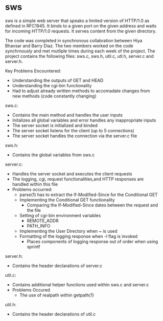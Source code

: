 # sws

sws is a simple web server that speaks a limited version of HTTP/1.0 as defined in RFC1945. It binds to a given port on the given address and waits for incoming HTTP/1.0 requests. It serves content from the given directory.

The code was completed in synchronous collabration between Hiya Bhavsar and Barry Diaz. The two members worked on the code synchrnously and met mutliple times during each week of the project. The project contains the following files: sws.c, sws.h, util.c, utl.h, server.c and server.h.

Key Problems Encountered:
- Understanding the outputs of GET and HEAD
- Understanding the cgi-bin functionality
- Had to adjust already written methods to accomadate changes from new methods (code constantly changing)

sws.c:
- Contains the main method and handles the user inputs
- Initalizes all global variables and error handles any inappropriate inputs
- The server socket is initialized and binded
- The server socket listens for the client (up to 5 connections)
- The server socket handles the connection via the server.c file

sws.h:
- Contains the global variables from sws.c

server.c:
- Handles the server socket and executes the client requests
- The logging, cgi, request functionalities,and HTTP responses are handled within this file
- Problems occurred:
    - parse(1) has to extract the If-Modified-Since for the Conditional GET 
    - Implementing the Conditional GET functionality
        - Comparing the If-Modified-Since dates between the request and the file
    - Setting of cgi-bin environment variables
        - REMOTE_ADDR
        - PATH_INFO
    - Implementing the User Directory when ~ is used
    - Formatting of the logging response when -l flag is invoked
        - Places components of logging response out of order when using sprintf

server.h:
- Contains the header declarations of server.c

util.c:
- Contains additional helper functions used within sws.c and server.c
- Problems Occured
    - The use of realpath within getpath(1)

util.h:
- Contains the header declarations of util.c